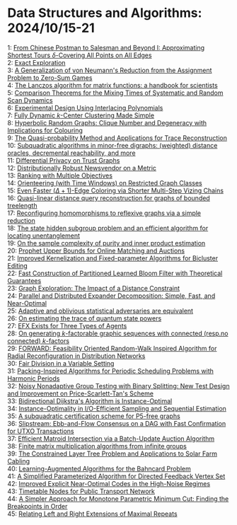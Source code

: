 # Data Structures and Algorithms: 2024/10/15-21  
1: [From Chinese Postman to Salesman and Beyond I: Approximating Shortest  Tours $\delta$-Covering All Points on All Edges](https://doi.org/10.48550/arXiv.2410.10613)  
2: [Exact Exploration](https://doi.org/10.48550/arXiv.2410.10706)  
3: [A Generalization of von Neumann's Reduction from the Assignment Problem  to Zero-Sum Games](https://doi.org/10.48550/arXiv.2410.10767)  
4: [The Lanczos algorithm for matrix functions: a handbook for scientists](https://doi.org/10.48550/arXiv.2410.11090)  
5: [Comparison Theorems for the Mixing Times of Systematic and Random Scan  Dynamics](https://doi.org/10.48550/arXiv.2410.11136)  
6: [Experimental Design Using Interlacing Polynomials](https://doi.org/10.48550/arXiv.2410.11390)  
7: [Fully Dynamic $k$-Center Clustering Made Simple](https://doi.org/10.48550/arXiv.2410.11470)  
8: [Hyperbolic Random Graphs: Clique Number and Degeneracy with Implications  for Colouring](https://doi.org/10.48550/arXiv.2410.11549)  
9: [The Quasi-probability Method and Applications for Trace Reconstruction](https://doi.org/10.48550/arXiv.2410.11980)  
10: [Subquadratic algorithms in minor-free digraphs: (weighted) distance  oracles, decremental reachability, and more](https://doi.org/10.48550/arXiv.2410.12003)  
11: [Differential Privacy on Trust Graphs](https://doi.org/10.48550/arXiv.2410.12045)  
12: [Distributionally Robust Newsvendor on a Metric](https://doi.org/10.48550/arXiv.2410.12134)  
13: [Ranking with Multiple Objectives](https://doi.org/10.48550/arXiv.2410.12139)  
14: [Orienteering (with Time Windows) on Restricted Graph Classes](https://doi.org/10.48550/arXiv.2410.12401)  
15: [Even Faster $(\Delta + 1)$-Edge Coloring via Shorter Multi-Step Vizing  Chains](https://doi.org/10.48550/arXiv.2410.12479)  
16: [Quasi-linear distance query reconstruction for graphs of bounded  treelength](https://doi.org/10.48550/arXiv.2410.12594)  
17: [Reconfiguring homomorphisms to reflexive graphs via a simple reduction](https://doi.org/10.48550/arXiv.2410.12687)  
18: [The state hidden subgroup problem and an efficient algorithm for  locating unentanglement](https://doi.org/10.48550/arXiv.2410.12706)  
19: [On the sample complexity of purity and inner product estimation](https://doi.org/10.48550/arXiv.2410.12712)  
20: [Prophet Upper Bounds for Online Matching and Auctions](https://doi.org/10.48550/arXiv.2410.12756)  
21: [Improved Kernelization and Fixed-parameter Algorithms for Bicluster  Editing](https://doi.org/10.48550/arXiv.2410.13123)  
22: [Fast Construction of Partitioned Learned Bloom Filter with Theoretical  Guarantees](https://doi.org/10.48550/arXiv.2410.13278)  
23: [Graph Exploration: The Impact of a Distance Constraint](https://doi.org/10.48550/arXiv.2410.13386)  
24: [Parallel and Distributed Expander Decomposition: Simple, Fast, and  Near-Optimal](https://doi.org/10.48550/arXiv.2410.13451)  
25: [Adaptive and oblivious statistical adversaries are equivalent](https://doi.org/10.48550/arXiv.2410.13548)  
26: [On estimating the trace of quantum state powers](https://doi.org/10.48550/arXiv.2410.13559)  
27: [EFX Exists for Three Types of Agents](https://doi.org/10.48550/arXiv.2410.13580)  
28: [On generating $k$-factorable graphic sequences with connected (resp.no  connected) $k$-factors](https://doi.org/10.48550/arXiv.2410.18999)  
29: [FORWARD: Feasibility Oriented Random-Walk Inspired Algorithm for Radial  Reconfiguration in Distribution Networks](https://doi.org/10.48550/arXiv.2410.14080)  
30: [Fair Division in a Variable Setting](https://doi.org/10.48550/arXiv.2410.14421)  
31: [Packing-Inspired Algorithms for Periodic Scheduling Problems with  Harmonic Periods](https://doi.org/10.48550/arXiv.2410.14756)  
32: [Noisy Nonadaptive Group Testing with Binary Splitting: New Test Design  and Improvement on Price-Scarlett-Tan's Scheme](https://doi.org/10.48550/arXiv.2410.14566)  
33: [Bidirectional Dijkstra's Algorithm is Instance-Optimal](https://doi.org/10.48550/arXiv.2410.14638)  
34: [Instance-Optimality in I/O-Efficient Sampling and Sequential Estimation](https://doi.org/10.48550/arXiv.2410.14643)  
35: [A subquadratic certification scheme for P5-free graphs](https://doi.org/10.48550/arXiv.2410.14658)  
36: [Slipstream: Ebb-and-Flow Consensus on a DAG with Fast Confirmation for  UTXO Transactions](https://doi.org/10.48550/arXiv.2410.14876)  
37: [Efficient Matroid Intersection via a Batch-Update Auction Algorithm](https://doi.org/10.48550/arXiv.2410.14901)  
38: [Finite matrix multiplication algorithms from infinite groups](https://doi.org/10.48550/arXiv.2410.14905)  
39: [The Constrained Layer Tree Problem and Applications to Solar Farm  Cabling](https://doi.org/10.48550/arXiv.2410.15031)  
40: [Learning-Augmented Algorithms for the Bahncard Problem](https://doi.org/10.48550/arXiv.2410.15257)  
41: [A Simplified Parameterized Algorithm for Directed Feedback Vertex Set](https://doi.org/10.48550/arXiv.2410.15411)  
42: [Improved Explicit Near-Optimal Codes in the High-Noise Regimes](https://doi.org/10.48550/arXiv.2410.15506)  
43: [Timetable Nodes for Public Transport Network](https://doi.org/10.48550/arXiv.2410.15715)  
44: [A Simpler Approach for Monotone Parametric Minimum Cut: Finding the  Breakpoints in Order](https://doi.org/10.48550/arXiv.2410.15920)  
45: [Relating Left and Right Extensions of Maximal Repeats](https://doi.org/10.48550/arXiv.2410.15958)  